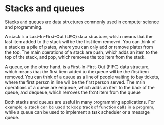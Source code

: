 # Stacks and queues

Stacks and queues are data structures commonly used in computer science and programming. 

A stack is a Last-In-First-Out (LIFO) data structure, which means that the last item added to the stack will be the first item removed. You can think of a stack as a pile of plates, where you can only add or remove plates from the top. The main operations of a stack are push, which adds an item to the top of the stack, and pop, which removes the top item from the stack.

A queue, on the other hand, is a First-In-First-Out (FIFO) data structure, which means that the first item added to the queue will be the first item removed. You can think of a queue as a line of people waiting to buy tickets, where the first person in line will be the first person served. The main operations of a queue are enqueue, which adds an item to the back of the queue, and dequeue, which removes the front item from the queue.

Both stacks and queues are useful in many programming applications. For example, a stack can be used to keep track of function calls in a program, while a queue can be used to implement a task scheduler or a message queue.
